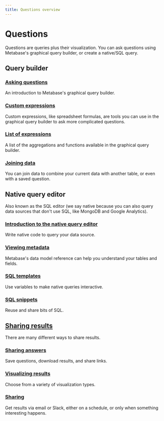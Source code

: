 ```yaml
---
title: Questions overview
---
```


# Questions

Questions are queries plus their visualization. You can ask questions using Metabase's graphical query builder, or create a native/SQL query.

## Query builder

### [Asking questions](./query-builder/introduction.md)

An introduction to Metabase's graphical query builder.

### [Custom expressions](./query-builder/expressions.md)

Custom expressions, like spreadsheet formulas, are tools you can use in the graphical query builder to ask more complicated questions.

### [List of expressions](./query-builder/expressions.md)

A list of the aggregations and functions available in the graphical query builder.

### [Joining data](./query-builder/join.md)

You can join data to combine your current data with another table, or even with a saved question.

## Native query editor

Also known as the SQL editor (we say native because you can also query data sources that don't use SQL, like MongoDB and Google Analytics).

### [Introduction to the native query editor](./sql-and-native-queries/writing-sql.md)

Write native code to query your data source.

### [Viewing metadata](./sql-and-native-queries/data-model-reference.md)

Metabase's data model reference can help you understand your tables and fields.

### [SQL templates](./sql-and-native-queries/sql-parameters.md)

Use variables to make native queries interactive.

### [SQL snippets](./sql-and-native-queries/sql-snippets.md)

Reuse and share bits of SQL.

## [Sharing results](sharing/)

There are many different ways to share results.

### [Sharing answers](./sharing/answers.md)

Save questions, download results, and share links.

### [Visualizing results](./sharing/visualizing-results.md)

Choose from a variety of visualization types.

### [Sharing](./sharing/alerts.md)

Get results via email or Slack, either on a schedule, or only when something interesting happens.